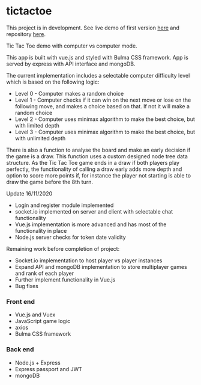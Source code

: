# tictactoe

This project is in development. See live demo of first version [here](https://cryptic-sea-66034.herokuapp.com) and repository [here](https://github.com/aForsund/tictactoe).

Tic Tac Toe demo with computer vs computer mode.

This app is built with vue.js and styled with Bulma CSS framework. App is served by express with API interface and mongoDB.

The current implementation includes a selectable computer difficulty level which is based on the following logic:
* Level 0 - Computer makes a random choice
* Level 1 - Computer checks if it can win on the next move or lose on the following move, and makes a choice based on that. If not it will make a random choice
* Level 2 - Computer uses minimax algorithm to make the best choice, but with limited depth
* Level 3 - Computer uses minimax algorithm to make the best choice, but with unlimited depth

There is also a function to analyse the board and make an early decision if the game is a draw. This function uses a custom designed node tree data structure. As the Tic Tac Toe game ends in a draw if both players play perfectly, the functionality of calling a draw early adds more depth and option to score more points if, for instance the player not starting is able to draw the game before the 8th turn.

Update 16/11/2020
* Login and register module implemented
* socket.io implemented on server and client with selectable chat functionality
* Vue.js implementation is more advanced and has most of the functionality in place
* Node.js server checks for token date validity

Remaining work before completion of project:
* Socket.io implementation to host player vs player instances
* Expand API and mongoDB implementation to store multiplayer games and rank of each player
* Further implement functionality in Vue.js
* Bug fixes


### Front end

- Vue.js and Vuex
- JavaScript game logic
- axios
- Bulma CSS framework

### Back end

- Node.js + Express
- Express passport and JWT
- mongoDB